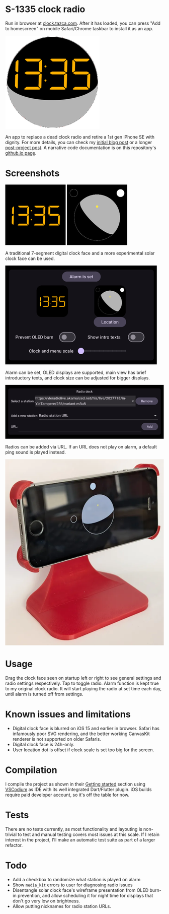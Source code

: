 # S-1335 clock radio

Run in browser at [clock.tazca.com](https://clock.tazca.com). After it has loaded, you can press "Add to homescreen" on mobile Safari/Chrome taskbar to install it as an app.

![app logo](./.github/logo.png)

An app to replace a dead clock radio and retire a 1st gen iPhone SE with dignity. For more details, you can check my [initial blog post](https://tazca.com/journal/2024-07-flutter.html#orgcc9dcc2) or a longer [post-project post](https://tazca.com/journal/2024-09-clockradio.html). A narrative code documentation is on this repository's [github.io page](https://tazca.github.io/s1335).

# Screenshots

![digital clock face](./assets/images/ledclock.png) ![solar clock face](./assets/images/solarclock.png)

A traditional 7-segment digital clock face and a more experimental solar clock face can be used.

![settings view](./.github/settings.png)

Alarm can be set, OLED displays are supported, main view has brief introductory texts, and clock size can be adjusted for bigger displays.

![radio view](./.github/radio.png)

Radios can be added via URL. If an URL does not play on alarm, a default ping sound is played instead.

![irl view](./.github/clockradio.webp)

# Usage

Drag the clock face seen on startup left or right to see general settings and radio settings respectively. Tap to toggle radio. Alarm function is kept true to my original clock radio. It will start playing the radio at set time each day, until alarm is turned off from settings.

# Known issues and limitations

- Digital clock face is blurred on iOS 15 and earlier in browser. Safari has infamously poor SVG rendering, and the better working CanvasKit renderer is not supported on older Safaris.
- Digital clock face is 24h-only.
- User location dot is offset if clock scale is set too big for the screen.

# Compilation

I compile the project as shown in their [Getting started](https://docs.flutter.dev/get-started/install) section using [VSCodium](https://vscodium.com) as IDE with its well integrated Dart/Flutter plugin. iOS builds require paid developer account, so it's off the table for now.

# Tests

There are no tests currently, as most functionality and layouting is non-trivial to test and manual testing covers most issues at this scale. If I retain interest in the project, I'll make an automatic test suite as part of a larger refactor.

# Todo

- Add a checkbox to randomize what station is played on alarm
- Show `media_kit` errors to user for diagnosing radio issues
- Disentangle solar clock face's wireframe presentation from OLED burn-in prevention, and allow scheduling it for night time for displays that don't go very low on brightness.
- Allow putting nicknames for radio station URLs.
